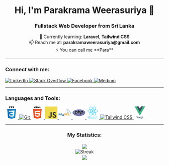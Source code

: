 <h1 align="center">Hi, I'm Parakrama Weerasuriya 👋</h1>
<h3 align="center">Fullstack Web Developer from Sri Lanka</h3>

<p align="center">
  🌱 Currently learning: <strong>Laravel, Tailwind CSS</strong> <br />
  📫 Reach me at: <strong>parakramaweerasuriya@gmail.com</strong> <br />
  ⚡ You can call me **Para**
</p>

---

<h3 align="left">Connect with me:</h3>
<p align="left">
<a href="https://www.linkedin.com/in/parakrama-weerasuriya/" target="_blank">
  <img src="https://raw.githubusercontent.com/rahuldkjain/github-profile-readme-generator/master/src/images/icons/Social/linked-in-alt.svg" alt="LinkedIn" height="30" width="40" />
</a>

  <a href="https://stackoverflow.com/users/parakramaweerasuriya" target="_blank">
    <img src="https://raw.githubusercontent.com/rahuldkjain/github-profile-readme-generator/master/src/images/icons/Social/stack-overflow.svg" alt="Stack Overflow" height="30" width="40" />
  </a>
  <a href="https://fb.com/parakramaweerasuriya" target="_blank">
    <img src="https://raw.githubusercontent.com/rahuldkjain/github-profile-readme-generator/master/src/images/icons/Social/facebook.svg" alt="Facebook" height="30" width="40" />
  </a>
  <a href="https://medium.com/parakramaweerasuriya" target="_blank">
    <img src="https://raw.githubusercontent.com/rahuldkjain/github-profile-readme-generator/master/src/images/icons/Social/medium.svg" alt="Medium" height="30" width="40" />
  </a>
</p>

---

<h3 align="left">Languages and Tools:</h3>
<p align="left">
  <a href="https://www.w3schools.com/css/" target="_blank">
    <img src="https://raw.githubusercontent.com/devicons/devicon/master/icons/css3/css3-original-wordmark.svg" alt="CSS3" width="40" height="40" />
  </a>
  <a href="https://git-scm.com/" target="_blank">
    <img src="https://www.vectorlogo.zone/logos/git-scm/git-scm-icon.svg" alt="Git" width="40" height="40" />
  </a>
  <a href="https://www.w3.org/html/" target="_blank">
    <img src="https://raw.githubusercontent.com/devicons/devicon/master/icons/html5/html5-original-wordmark.svg" alt="HTML5" width="40" height="40" />
  </a>
  <a href="https://developer.mozilla.org/en-US/docs/Web/JavaScript" target="_blank">
    <img src="https://raw.githubusercontent.com/devicons/devicon/master/icons/javascript/javascript-original.svg" alt="JavaScript" width="40" height="40" />
  </a>
  <a href="https://www.mysql.com/" target="_blank">
    <img src="https://raw.githubusercontent.com/devicons/devicon/master/icons/mysql/mysql-original-wordmark.svg" alt="MySQL" width="40" height="40" />
  </a>
  <a href="https://www.php.net" target="_blank">
    <img src="https://raw.githubusercontent.com/devicons/devicon/master/icons/php/php-original.svg" alt="PHP" width="40" height="40" />
  </a>
  <a href="https://reactjs.org/" target="_blank">
    <img src="https://raw.githubusercontent.com/devicons/devicon/master/icons/react/react-original-wordmark.svg" alt="React" width="40" height="40" />
  </a>
  <a href="https://tailwindcss.com/" target="_blank">
    <img src="https://www.vectorlogo.zone/logos/tailwindcss/tailwindcss-icon.svg" alt="Tailwind CSS" width="40" height="40" />
  </a>
  <a href="https://vuejs.org/" target="_blank">
    <img src="https://raw.githubusercontent.com/devicons/devicon/master/icons/vuejs/vuejs-original-wordmark.svg" alt="Vue.js" width="40" height="40" />
  </a>
</p>

---

<h3 align="center">My Statistics:</h3>
<p align="center">
  <img align="center" src="https://github-readme-stats.vercel.app/api?username=parakrama99&theme=dark&show_icons=true&count_private=true" />
  <br />
  <img title="🔥 Get streak stats for your profile at git.io/streak-stats" alt="Streak" src="https://github-readme-streak-stats.herokuapp.com/?user=parakrama99&theme=dark&hide_border=false" />
  <br />
  <img align="center" src="https://github-readme-stats.vercel.app/api/top-langs/?username=parakrama99&theme=dark&hide_border=false&langs_count=10" />
</p>
